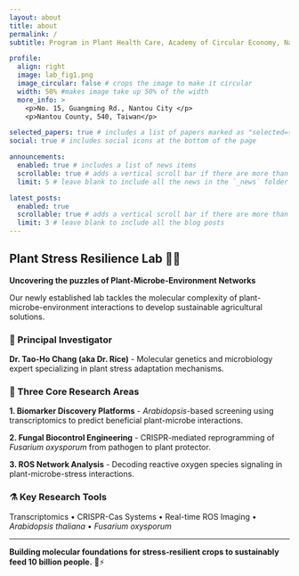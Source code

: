 ```yaml
---
layout: about
title: about
permalink: /
subtitle: Program in Plant Health Care, Academy of Circular Economy, National Chung Hsing University

profile:
  align: right
  image: lab_fig1.png
  image_circular: false # crops the image to make it circular
  width: 50% #makes image take up 50% of the width
  more_info: >
    <p>No. 15, Guangming Rd., Nantou City </p>
    <p>Nantou County, 540, Taiwan</p>

selected_papers: true # includes a list of papers marked as "selected={true}"
social: true # includes social icons at the bottom of the page

announcements:
  enabled: true # includes a list of news items
  scrollable: true # adds a vertical scroll bar if there are more than 3 news items
  limit: 5 # leave blank to include all the news in the `_news` folder

latest_posts:
  enabled: true
  scrollable: true # adds a vertical scroll bar if there are more than 3 new posts items
  limit: 3 # leave blank to include all the blog posts
---
```

## Plant Stress Resilience Lab 🌱🔬
**Uncovering the puzzles of Plant-Microbe-Environment Networks**

Our newly established lab tackles the molecular complexity of plant-microbe-environment interactions to develop sustainable agricultural solutions.

### 🧬 Principal Investigator
**Dr. Tao-Ho Chang (aka Dr. Rice)** - Molecular genetics and microbiology expert specializing in plant stress adaptation mechanisms.

### 🔬 Three Core Research Areas
**1. Biomarker Discovery Platforms** - *Arabidopsis*-based screening using transcriptomics to predict beneficial plant-microbe interactions.

**2. Fungal Biocontrol Engineering** - CRISPR-mediated reprogramming of *Fusarium oxysporum* from pathogen to plant protector.

**3. ROS Network Analysis** - Decoding reactive oxygen species signaling in plant-microbe-stress interactions.

### ⚗️ Key Research Tools
Transcriptomics • CRISPR-Cas Systems • Real-time ROS Imaging • *Arabidopsis thaliana* • *Fusarium oxysporum*

---

**Building molecular foundations for stress-resilient crops to sustainably feed 10 billion people.** 🌾⚡
